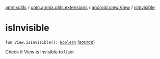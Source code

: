 [amnixutils](../../index.md) / [com.amnix.utils.extensions](../index.md) / [android.view.View](index.md) / [isInvisible](./is-invisible.md)

# isInvisible

`fun View.isInvisible(): `[`Boolean`](https://kotlinlang.org/api/latest/jvm/stdlib/kotlin/-boolean/index.html) [(source)](https://github.com/AmniX/amnixUtils/tree/master/amnixutils/src/main/java/com/amnix/utils/extensions/ViewExtensions.kt#L149)

Check if View is Invisible to User

